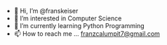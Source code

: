 - 👋 Hi, I’m @franskeiser
- 👀 I’m interested in Computer Science
- 🌱 I’m currently learning Python Programming
- 📫 How to reach me ... franzcalumpit7@gmail.com

<!---
franskeiser/franskeiser is a ✨ special ✨ repository because its `README.md` (this file) appears on your GitHub profile.
You can click the Preview link to take a look at your changes.
--->
